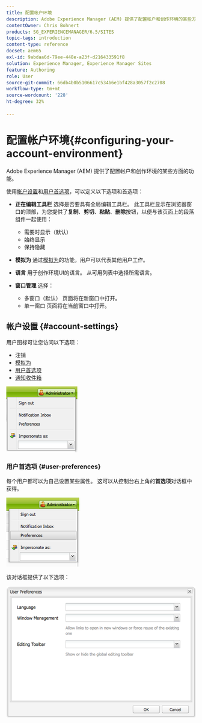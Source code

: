 ```yaml
---
title: 配置帐户环境
description: Adobe Experience Manager (AEM) 提供了配置帐户和创作环境的某些方面的功能。
contentOwner: Chris Bohnert
products: SG_EXPERIENCEMANAGER/6.5/SITES
topic-tags: introduction
content-type: reference
docset: aem65
exl-id: 9abdaa6d-79ee-448e-a23f-d216433591f8
solution: Experience Manager, Experience Manager Sites
feature: Authoring
role: User
source-git-commit: 66db4b0b5106617c534b6e1bf428a3057f2c2708
workflow-type: tm+mt
source-wordcount: '228'
ht-degree: 32%

---
```


# 配置帐户环境{#configuring-your-account-environment}

Adobe Experience Manager (AEM) 提供了配置帐户和创作环境的某些方面的功能。

使用[帐户设置](#account-settings)和[用户首选项](#user-preferences)，可以定义以下选项和首选项：

* **正在编辑工具栏**
选择是否要具有全局编辑工具栏。 此工具栏显示在浏览器窗口的顶部，为您提供了&#x200B;**复制**、**剪切**、**粘贴**、**删除**&#x200B;按钮，以便与该页面上的段落组件一起使用：

   * 需要时显示（默认）
   * 始终显示
   * 保持隐藏

* **模拟为**
通过[模拟为](/help/sites-administering/security.md#impersonating-another-user)的功能，用户可以代表其他用户工作。

* **语言**
用于创作环境UI的语言。 从可用列表中选择所需语言。

* **窗口管理**
选择：

   * 多窗口（默认）
页面将在新窗口中打开。
   * 单一窗口
页面将在当前窗口中打开。

## 帐户设置 {#account-settings}

用户图标可让您访问以下选项：

* 注销
* [模拟为](/help/sites-administering/security.md#impersonating-another-user)
* [用户首选项](#user-preferences)
* [通知收件箱](/help/sites-classic-ui-authoring/author-env-inbox.md)

![chlimage_1-122](assets/chlimage_1-122.png)

### 用户首选项 {#user-preferences}

每个用户都可以为自己设置某些属性。 这可以从控制台右上角的&#x200B;**首选项**&#x200B;对话框中获得。

![screen_shot_2012-02-08at105033am](assets/screen_shot_2012-02-08at105033am.png)

该对话框提供了以下选项：

![chlimage_1-123](assets/chlimage_1-123.png)
